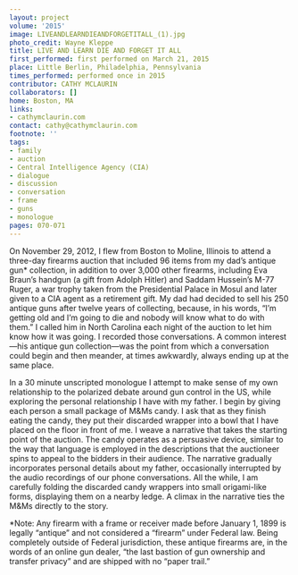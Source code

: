 ```yaml
---
layout: project
volume: '2015'
image: LIVEANDLEARNDIEANDFORGETITALL_(1).jpg
photo_credit: Wayne Kleppe
title: LIVE AND LEARN DIE AND FORGET IT ALL
first_performed: first performed on March 21, 2015
place: Little Berlin, Philadelphia, Pennsylvania
times_performed: performed once in 2015
contributor: CATHY MCLAURIN
collaborators: []
home: Boston, MA
links:
- cathymclaurin.com
contact: cathy@cathymclaurin.com
footnote: ''
tags:
- family
- auction
- Central Intelligence Agency (CIA)
- dialogue
- discussion
- conversation
- frame
- guns
- monologue
pages: 070-071
---
```


On November 29, 2012, I flew from Boston to Moline, Illinois to attend a three-day firearms auction that included 96 items from my dad’s antique gun* collection, in addition to over 3,000 other firearms, including Eva Braun’s handgun (a gift from Adolph Hitler) and Saddam Hussein’s M-77 Ruger, a war trophy taken from the Presidential Palace in Mosul and later given to a CIA agent as a retirement gift. My dad had decided to sell his 250 antique guns after twelve years of collecting, because, in his words, “I’m getting old and I’m going to die and nobody will know what to do with them.” I called him in North Carolina each night of the auction to let him know how it was going. I recorded those conversations. A common interest—his antique gun collection—was the point from which a conversation could begin and then meander, at times awkwardly, always ending up at the same place.

In a 30 minute unscripted monologue I attempt to make sense of my own relationship to the polarized debate around gun control in the US, while exploring the personal relationship I have with my father. I begin by giving each person a small package of M&Ms candy. I ask that as they finish eating the candy, they put their discarded wrapper into a bowl that I have placed on the floor in front of me. I weave a narrative that takes the starting point of the auction. The candy operates as a persuasive device, similar to the way that language is employed in the descriptions that the auctioneer spins to appeal to the bidders in their audience. The narrative gradually incorporates personal details about my father, occasionally interrupted by the audio recordings of our phone conversations. All the while, I am carefully folding the discarded candy wrappers into small origami-like forms, displaying them on a nearby ledge. A climax in the narrative ties the M&Ms directly to the story.

*Note: Any firearm with a frame or receiver made before January 1, 1899 is legally “antique” and not considered a “firearm” under Federal law. Being completely outside of Federal jurisdiction, these antique firearms are, in the words of an online gun dealer, “the last bastion of gun ownership and transfer privacy” and are shipped with no “paper trail.”
